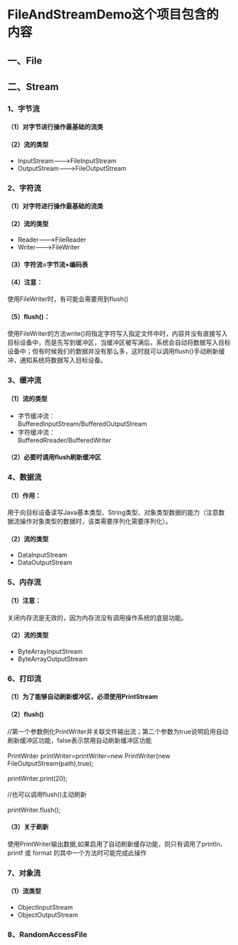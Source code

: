 # FileAndStreamDemo这个项目包含的内容

## 一、File


## 二、Stream

### 1、字节流

#### （1）对字节进行操作最基础的流类

#### （2）流的类型
  * InputStream--->FileInputStream<br>  
  * OutputStream--->FileOutputStream<br>  

### 2、字符流

#### （1）对字符进行操作最基础的流类

#### （2）流的类型
  * Reader--->FileReader<br>  
  * Writer--->FileWriter<br>  
  
#### （3）字符流=字节流+编码表

#### （4）注意：
使用FileWriter时，有可能会需要用到flush()

#### （5）flush()：
使用FileWriter的方法write()将指定字符写入指定文件中时，内容并没有直接写入目标设备中，而是先写到缓冲区，当缓冲区被写满后，系统会自动将数据写入目标设备中；但有时候我们的数据并没有那么多，这时就可以调用flush()手动刷新缓冲，通知系统将数据写入目标设备。

### 3、缓冲流

#### （1）流的类型
  * 字节缓冲流：<br>
  BufferedInputStream/BufferedOutputStream<br>  
  * 字符缓冲流：<br>
  BufferedRreader/BufferedWriter
  
#### （2）必要时调用flush刷新缓冲区  
 
### 4、数据流

#### （1）作用：
用于向目标设备读写Java基本类型、String类型、对象类型数据的能力（注意数据流操作对象类型的数据时，该类需要序列化需要序列化）。<br>  

#### （2）流的类型
  * DataInputStream<br>
  * DataOutputStream<br>
  
 ### 5、内存流
 
 #### （1）注意：
 关闭内存流是无效的，因为内存流没有调用操作系统的底层功能。<br>
 
 #### （2）流的类型
   * ByteArrayInputStream
   * ByteArrayOutputStream
   
  ### 6、打印流
  #### （1）为了能够自动刷新缓冲区，必须使用PrintStream
  #### （2）flush() 
  //第一个参数例化PrintWriter并关联文件输出流；第二个参数为true说明启用自动刷新缓冲区功能，false表示禁用自动刷新缓冲区功能<br>  
  PrintWriter printWriter=printWriter=new PrintWriter(new FileOutputStream(path),true);<br>  
  printWriter.print(20);<br>  
  //也可以调用flush()主动刷新<br>  
   printWriter.flush();<br>  
  #### （3）关于刷新
  使用PrintWriter输出数据,如果启用了自动刷新缓存功能，则只有调用了println、printf 或 format 的其中一个方法时可能完成此操作<br>  
   
  ### 7、对象流
  #### （1）流类型
   * ObjectInputStream<br>  
   * ObjectOutputStream<br>  
   
   ### 8、RandomAccessFile
   
   
   
  
  
  
  

 
